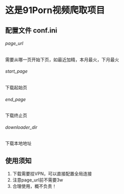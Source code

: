 # 这是91Porn视频爬取项目
## 配置文件 conf.ini
###### page_url 
需要从哪一页开始下页，如最近加精，本月最火，下月最火
###### start_page
下载起始页
###### end_page
下载终止页
###### downloader_dir
下载本地地址

## 使用须知
1. 下载需要挂VPN，可以直接配置全局连接
2. 注意page_url前不需要3w
3. 合理使用，概不负责！